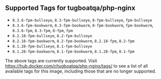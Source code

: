 ## Supported Tags for tugboatqa/php-nginx

* `8.3.6-fpm-bullseye`, `8.3-fpm-bullseye`, `8-fpm-bullseye`, `fpm-bullseye`
* `8.3.6-fpm-bookworm`, `8.3-fpm-bookworm`, `8-fpm-bookworm`, `fpm-bookworm`, `8.3.6-fpm`, `8.3-fpm`, `8-fpm`, `fpm`
* `8.2.18-fpm-bullseye`, `8.2-fpm-bullseye`
* `8.2.18-fpm-bookworm`, `8.2-fpm-bookworm`, `8.2.18-fpm`, `8.2-fpm`
* `8.1.28-fpm-bullseye`, `8.1-fpm-bullseye`
* `8.1.28-fpm-bookworm`, `8.1-fpm-bookworm`, `8.1.28-fpm`, `8.1-fpm`

The above tags are currently supported. Visit https://hub.docker.com/r/tugboatqa/php-nginx/tags/ to see a list of all available tags for this image, including those that are no longer supported.
